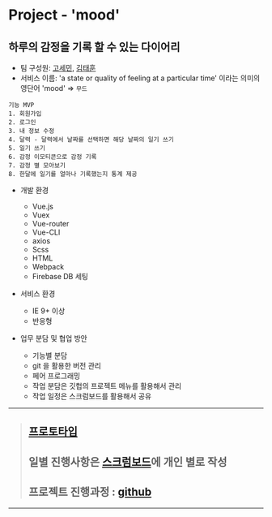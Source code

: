 # Project - 'mood'
## 하루의 감정을 기록 할 수 있는 다이어리

- 팀 구성원: [고세민](https://github.com/degose/mood/tree/gose), [김태훈](https://github.com/realkth/mood/tree/th)    
- 서비스 이름: 'a state or quality of feeling at a particular time' 이라는 의미의 영단어 'mood' => `무드`

```
기능 MVP
1. 회원가입
2. 로그인
3. 내 정보 수정
4. 달력 - 달력에서 날짜를 선택하면 해당 날짜의 일기 쓰기
5. 일기 쓰기
6. 감정 이모티콘으로 감정 기록
7. 감정 별 모아보기
8. 한달에 일기를 얼마나 기록했는지 통계 제공
```  
- 개발 환경
  - Vue.js
  - Vuex
  - Vue-router
  - Vue-CLI
  - axios
  - Scss
  - HTML
  - Webpack
  - Firebase DB 세팅
  
- 서비스 환경  
  - IE 9+ 이상   
  - 반응형   
  
- 업무 분담 및 협업 방안
  - 기능별 분담
  - git 을 활용한 버전 관리
  - 페어 프로그래밍
  - 작업 분담은 깃헙의 프로젝트 메뉴를 활용해서 관리
  - 작업 일정은 스크럼보드를 활용해서 공유
--------------------------------------------

> ## [프로토타입](https://ovenapp.io/project/npUx3Fpso9DVMvmLypjoMtRAopfM4gju#G6e95)   
> ## 일별 진행사항은 [스크럼보드](https://docs.google.com/spreadsheets/d/19uk0yIWIGAGDWxCyIE3sBjMY3eeNxImAGhN5P_W6S3M/edit#gid=1954898330)에 개인 별로 작성  
> ## 프로젝트 진행과정 : [github](https://github.com/realkth/mood/projects/1)

--------------------------------------------


